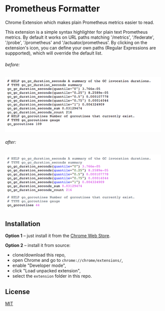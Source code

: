 # Prometheus Formatter

Chrome Extension which makes plain Prometheus metrics easier to read.

This extension is a simple syntax highlighter for plain text Prometheus metrics. 
By default it works on URL paths matching '/metrics', '/federate', '/probe', '/prometheus' and '/actuator/prometheus'. By clicking on the extension's icon, you can define your own paths (Regular Expressions are suppported), which will override the default list.

###### before:
![](_images/before.png)

###### after:
![](_images/after.png)


## Installation

**Option 1** – just install it from the [Chrome Web Store](https://chrome.google.com/webstore/detail/prometheus-formatter/jhfbpphccndhifmpfbnpobpclhedckbb).

**Option 2** – install it from source:

* clone/download this repo,
* open Chrome and go to `chrome://chrome/extensions/`,
* enable "Developer mode",
* click "Load unpacked extension",
* select the `extension` folder in this repo.


## License

[MIT](extension/LICENSE.txt)

